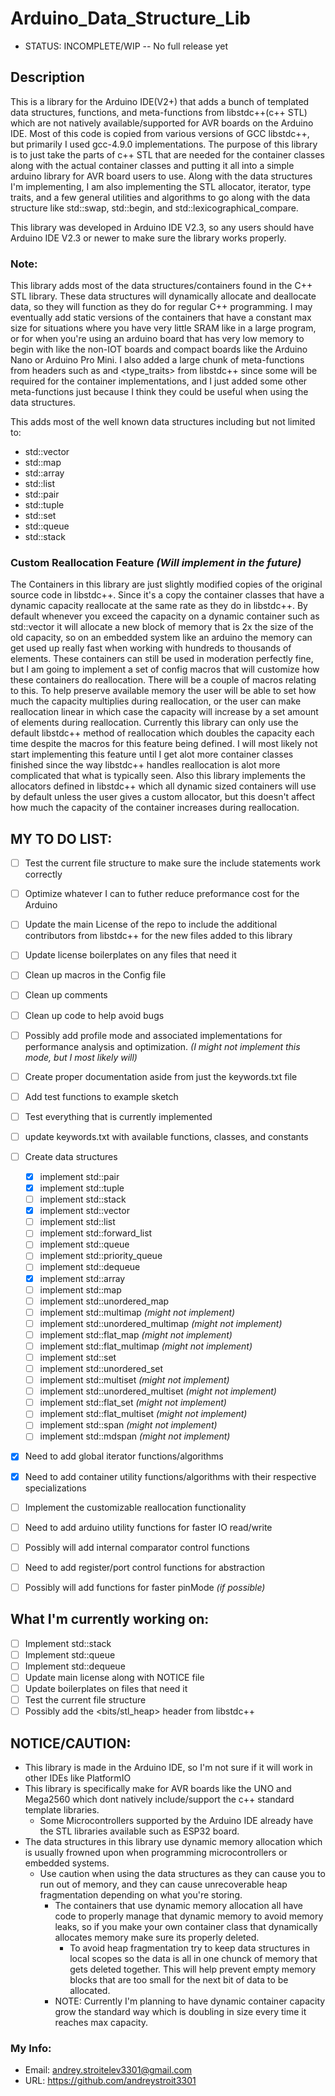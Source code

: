 # Arduino_Data_Structure_Lib

- STATUS: INCOMPLETE/WIP -- No full release yet

## Description

This is a library for the Arduino IDE(V2+) that adds a bunch of templated data structures, functions, and meta-functions from libstdc++(c++ STL) which are not natively available/supported for AVR boards on the 
Arduino IDE. Most of this code is copied from various versions of GCC libstdc++, but primarily I used gcc-4.9.0 implementations. The purpose of this library is to just take the parts of c++ STL that are needed 
for the container classes along with the actual container classes and putting it all into a simple arduino library for AVR board users to use. Along with the data structures I'm implementing, I am also implementing the STL allocator, iterator, type traits, and a few general utilities and algorithms to go along with the data structure like std::swap, std::begin, and std::lexicographical_compare.

This library was developed in Arduino IDE V2.3, so any users should have Arduino IDE V2.3 or newer to make sure the library works properly.

### Note:

This library adds most of the data structures/containers found in the C++ STL library. These data structures will dynamically allocate and deallocate data, so they will function as they do for regular C++ 
programming. I may eventually add static versions of the containers that have a constant max size for situations where you have very little SRAM like in a large program, or for when you're using an arduino
board that has very low memory to begin with like the non-IOT boards and compact boards like the Arduino Nano or Arduino Pro Mini. I also added a large chunk of meta-functions from headers such as
<utility> and <type_traits> from libstdc++ since some will be required for the container implementations, and I just added some other meta-functions just because I think they could be useful when using the 
data structures.

This adds most of the well known data structures including but not limited to:
  - std::vector
  - std::map
  - std::array
  - std::list
  - std::pair
  - std::tuple
  - std::set
  - std::queue
  - std::stack


### Custom Reallocation Feature _(Will implement in the future)_

The Containers in this library are just slightly modified copies of the original source code in libstdc++. Since it's a copy the container classes that have a dynamic capacity reallocate at the same
rate as they do in libstdc++. By default whenever you exceed the capacity on a dynamic container such as std::vector it will allocate a new block of memory that is 2x the size of the old capacity, 
so on an embedded system like an arduino the memory can get used up really fast when working with hundreds to thousands of elements. These containers can still be used in moderation perfectly fine, but 
I am going to implement a set of config macros that will customize how these containers do reallocation. There will be a couple of macros relating to this. To help preserve available memory the user
will be able to set how much the capacity multiplies during reallocation, or the user can make reallocation linear in which case the capacity will increase by a set amount of elements during reallocation.
Currently this library can only use the default libstdc++ method of reallocation which doubles the capacity each time despite the macros for this feature being defined. I will most likely not start
implementing this feature until I get alot more container classes finished since the way libstdc++ handles reallocation is alot more complicated that what is typically seen.
Also this library implements the allocators defined in libstdc++ which all dynamic sized containers will use by default unless the user gives a custom allocator, but this doesn't affect how much the
capacity of the container increases during reallocation.


## MY TO DO LIST:
- [ ] Test the current file structure to make sure the include statements work correctly
- [ ] Optimize whatever I can to futher reduce preformance cost for the Arduino
- [ ] Update the main License of the repo to include the additional contributors from libstdc++ for the new files added to this library
- [ ] Update license boilerplates on any files that need it
- [ ] Clean up macros in the Config file
- [ ] Clean up comments
- [ ] Clean up code to help avoid bugs
- [ ] Possibly add profile mode and associated implementations for performance analysis and optimization. _(I might not implement this mode, but I most likely will)_
- [ ] Create proper documentation aside from just the keywords.txt file
- [ ] Add test functions to example sketch
- [ ] Test everything that is currently implemented
- [ ] update keywords.txt with available functions, classes, and constants
- [ ] Create data structures
    - [X] implement std::pair
    - [X] implement std::tuple
    - [ ] implement std::stack
    - [X] implement std::vector
    - [ ] implement std::list
    - [ ] implement std::forward_list
    - [ ] implement std::queue
    - [ ] implement std::priority_queue
    - [ ] implement std::dequeue
    - [X] implement std::array
    - [ ] implement std::map
    - [ ] implement std::unordered_map
    - [ ] implement std::multimap _(might not implement)_
    - [ ] implement std::unordered_multimap _(might not implement)_
    - [ ] implement std::flat_map _(might not implement)_
    - [ ] implement std::flat_multimap _(might not implement)_
    - [ ] implement std::set
    - [ ] implement std::unordered_set
    - [ ] implement std::multiset _(might not implement)_
    - [ ] implement std::unordered_multiset _(might not implement)_
    - [ ] implement std::flat_set _(might not implement)_
    - [ ] implement std::flat_multiset _(might not implement)_
    - [ ] implement std::span _(might not implement)_
    - [ ] implement std::mdspan _(might not implement)_
- [X] Need to add global iterator functions/algorithms
- [X] Need to add container utility functions/algorithms with their respective specializations
- [ ] Implement the customizable reallocation functionality
- [ ] Need to add arduino utility functions for faster IO read/write
- [ ] Possibly will add internal comparator control functions
- [ ] Need to add register/port control functions for abstraction
- [ ] Possibly will add functions for faster pinMode _(if possible)_


## What I'm currently working on:
- [ ] Implement std::stack
- [ ] Implement std::queue
- [ ] Implement std::dequeue
- [ ] Update main license along with NOTICE file
- [ ] Update boilerplates on files that need it
- [ ] Test the current file structure
- [ ] Possibly add the <bits/stl_heap> header from libstdc++

## NOTICE/CAUTION:
* This library is made in the Arduino IDE, so I'm not sure if it will work in other IDEs like PlatformIO
* This library is specifically make for AVR boards like the UNO and Mega2560 which dont natively include/support the c++ standard template libraries.
  - Some Microcontrollers supported by the Arduino IDE already have the STL libraries available such as ESP32 board.
* The data structures in this library use dynamic memory allocation which is usually frowned upon when programming microcontrollers or embedded systems.
  - Use caution when using the data structures as they can cause you to run out of memory, and they can cause unrecoverable heap fragmentation depending on what you're storing.
    - The containers that use dynamic memory allocation all have code to properly manage that dynamic memory to avoid memory leaks, so if you make your own container class that dynamically allocates memory make sure its properly deleted.
      - To avoid heap fragmentation try to keep data structures in local scopes so the data is all in one chunck of memory that gets deleted together. This will help prevent empty memory blocks that are too small for the next bit of data to be allocated.
    - NOTE: Currently I'm planning to have dynamic container capacity grow the standard way which is doubling in size every time it reaches max capacity.

### My Info:
  - Email: andrey.stroitelev3301@gmail.com
  - URL: https://github.com/andreystroit3301
